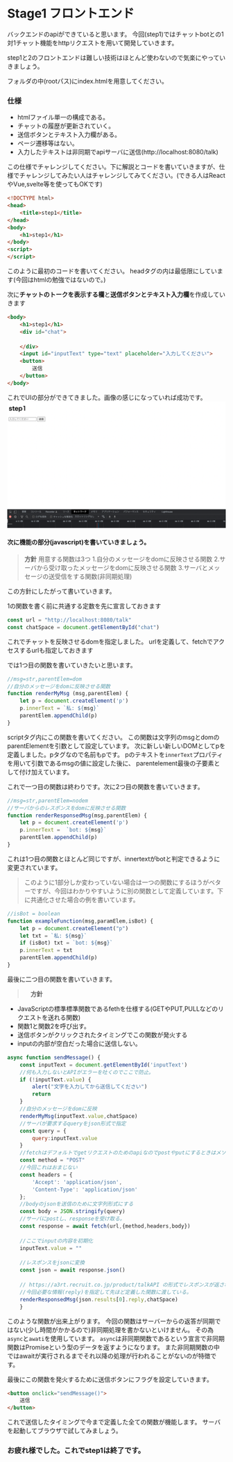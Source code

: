 # Stage1 フロントエンド

バックエンドのapiができていると思います。
今回(step1)ではチャットbotとの1対1チャット機能をhttpリクエストを用いて開発していきます。

step1と2のフロントエンドは難しい技術はほとんど使わないので気楽にやっていきましょう。

フォルダの中(rootパス)にindex.htmlを用意してください。

### 仕様
* htmlファイル単一の構成である。
* チャットの履歴が更新されていく。
* 送信ボタンとテキスト入力欄がある。
* ページ遷移等はない。
* 入力したテキストは非同期でapiサーバに送信(http://localhost:8080/talk)

この仕様でチャレンジしてください。下に解説とコードを書いていきますが、仕様でチャレンジしてみたい人はチャレンジしてみてください。(できる人はReactやVue,svelte等を使ってもOKです)

```html
<!DOCTYPE html>
<head>
    <title>step1</title>
</head>
<body>
    <h1>step1</h1>
</body>
<script>
</script>
```

このように最初のコードを書いてください。
headタグの内は最低限にしています(今回はhtmlの勉強ではないので。)

次に**チャットのトークを表示する欄**と**送信ボタンとテキスト入力欄**を作成していきます

```html
<body>
    <h1>step1</h1>
    <div id="chat">

    </div>
    <input id="inputText" type="text" placeholder="入力してください">
    <button>
        送信
    </button>
</body>
```
これでUIの部分ができてきました。画像の感じになっていれば成功です。
![](https://raw.githubusercontent.com/renasami/2022_page/master/src/texts/1/step101.png)

#### 次に機能の部分(javascript)を書いていきましょう。
>**方針**
用意する関数は3つ
1.自分のメッセージをdomに反映させる関数
2.サーバから受け取ったメッセージをdomに反映させる関数
3.サーバとメッセージの送受信をする関数(非同期処理)

この方針にしたがって書いていきます。

1の関数を書く前に共通する定数を先に宣言しておきます
```javascript
const url = "http://localhost:8080/talk"
const chatSpace = document.getElementById("chat")
```
これでチャットを反映させるdomを指定しました。
urlを定義して、fetchでアクセスするurlも指定しておきます

では1つ目の関数を書いていきたいと思います。
```javascript
//msg=str,parentElem=dom
//自分のメッセージをdomに反映させる関数
function renderMyMsg (msg,parentElem) {
    let p = document.createElement('p')
    p.innerText = `私: ${msg}`
    parentElem.appendChild(p)
}
```
scriptタグ内にこの関数を書いてください。
この関数は文字列のmsgとdomのparentElementを引数として設定しています。
次に新しい新しいDOMとしてpを定義しました。pタグなので名前もpです。
pのテキストを```innerText```プロパティを用いて引数であるmsgの値に設定した後に、
parentelement最後の子要素として付け加えています。

これで一つ目の関数は終わりです。次に2つ目の関数を書いていきます。

```javascript
//msg=str,parentElem=nodem
//サーバからのレスポンスをdomに反映させる関数
function renderResponsedMsg(msg,parentElem) {
    let p = document.createElement('p')
    p.innerText =  `bot: ${msg}`
    parentElem.appendChild(p)
}
```

これは1つ目の関数とほとんど同じですが、innertextがbotと判定できるように変更されています。
> このように1部分しか変わっていない場合は一つの関数にするほうがベターですが、今回はわかりやすいように別の関数として定義しています。下に共通化させた場合の例を書いています。

``` JavaScript
//isBot = boolean
function exampleFunction(msg,paramElem,isBot) {
    let p = document.createElement("p")
    let txt = `私: ${msg}`
    if (isBot) txt = `bot: ${msg}`
    p.innerText = txt
    parentElem.appendChild(p)
}
```
最後に二つ目の関数を書いていきます。
>　**方針**
* JavaScriptの標準標準関数であるfethを仕様する(GETやPUT,PULLなどのリクエストを送れる関数)
* 関数1と関数2を呼び出す。
* 送信ボタンがクリックされたタイミングでこの関数が発火する
* inputの内部が空白だった場合に送信しない。

```javascript
async function sendMessage() {
    const inputText = document.getElementById('inputText')
    //何も入力しないとAPIがエラーを吐くのでここで防止。
    if (!inputText.value) {
        alert("文字を入力してから送信してください")
        return
    }
    //自分のメッセージをdomに反映
    renderMyMsg(inputText.value,chatSpace)
    //サーバが要求するqueryをjson形式で指定
    const query = {
        query:inputText.value
    }
    //fetchはデフォルトでgetリクエストのためのapiなのでpostやputにするときはメソッドを明示する必要がある。
    const method = "POST"
    //今回これはおまじない
    const headers = {
        'Accept': 'application/json',
        'Content-Type': 'application/json'
    };
    //bodyのjsonを送信のために文字列形式にする
    const body = JSON.stringify(query)
    //サーバにpostし、responseを受け取る。
    const response = await fetch(url,{method,headers,body})

    //ここでinputの内容を初期化
    inputText.value = ""

    //レスポンスをjsonに変換
    const json = await response.json()
    
    // https://a3rt.recruit.co.jp/product/talkAPI の形式でレスポンスが返されるので
    //今回必要な情報(reply)を指定して先ほど定義した関数に渡している。
    renderResponsedMsg(json.results[0].reply,chatSpace)        
    }
``` 
このような関数が出来上がります。
今回の関数はサーバーからの返答が同期ではない(少し時間がかかるので)非同期処理を書かないといけません。
その為```async```と```awati```を使用しています。
```async```は非同期関数であるという宣言で非同期関数はPromiseという型のデータを返すようになります。
また非同期関数の中ではawaitが実行されるまでそれ以降の処理が行われることがないのが特徴です。

最後にこの関数を発火するために送信ボタンにフラグを設定していきます。

```html
<button onclick="sendMessage()">
    送信
</button>
```
これで送信したタイミングで今まで定義した全ての関数が機能します。
サーバを起動してブラウザで試してみましょう。

### お疲れ様でした。これでstep1は終了です。